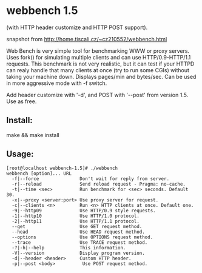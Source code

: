 webbench 1.5 
============
(with HTTP header customize and HTTP POST support).

snapshot from http://home.tiscali.cz/~cz210552/webbench.html

Web Bench is very simple tool for benchmarking WWW or proxy servers. Uses fork() for simulating multiple clients and can use HTTP/0.9-HTTP/1.1 requests. This benchmark is not very realistic, but it can test if your HTTPD can realy handle that many clients at once (try to run some CGIs) without taking your machine down. Displays pages/min and bytes/sec. Can be used in more aggressive mode with -f switch.

Add header customize with '-d', and POST with '--post' from version 1.5. Use as free.

Install:
--------
make && make install

Usage:
------

    [root@localhost webbench-1.5]# ./webbench 
    webbench [option]... URL
      -f|--force               Don't wait for reply from server.
      -r|--reload              Send reload request - Pragma: no-cache.
      -t|--time <sec>          Run benchmark for <sec> seconds. Default 30.
      -x|--proxy <server:port> Use proxy server for request.
      -c|--clients <n>         Run <n> HTTP clients at once. Default one.
      -9|--http09              Use HTTP/0.9 style requests.
      -1|--http10              Use HTTP/1.0 protocol.
      -2|--http11              Use HTTP/1.1 protocol.
      --get                    Use GET request method.
      --head                   Use HEAD request method.
      --options                Use OPTIONS request method.
      --trace                  Use TRACE request method.
      -?|-h|--help             This information.
      -V|--version             Display program version.
      -d|--header <header>     Custom HTTP header.
      -p|--post <body>          Use POST request method.
